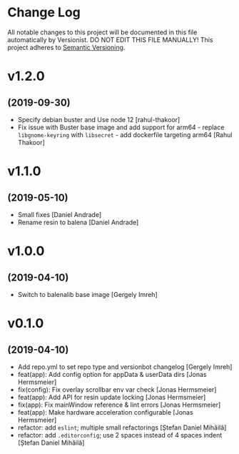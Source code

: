 # Change Log

All notable changes to this project will be documented in this file
automatically by Versionist. DO NOT EDIT THIS FILE MANUALLY!
This project adheres to [Semantic Versioning](http://semver.org/).

# v1.2.0
## (2019-09-30)

* Specify debian buster and Use node 12 [rahul-thakoor]
* Fix issue with Buster base image and add support for arm64 - replace `libgnome-keyring` with `libsecret` - add dockerfile targeting arm64 [Rahul Thakoor]

# v1.1.0
## (2019-05-10)

* Small fixes [Daniel Andrade]
* Rename resin to balena [Daniel Andrade]

# v1.0.0
## (2019-04-10)

* Switch to balenalib base image [Gergely Imreh]

# v0.1.0
## (2019-04-10)

* Add repo.yml to set repo type and versionbot changelog [Gergely Imreh]
* feat(app): Add config option for appData & userData dirs [Jonas Hermsmeier]
* fix(config): Fix overlay scrollbar env var check [Jonas Hermsmeier]
* feat(app): Add API for resin update locking [Jonas Hermsmeier]
* fix(app): Fix mainWindow reference & lint errors [Jonas Hermsmeier]
* feat(app): Make hardware acceleration configurable [Jonas Hermsmeier]
* refactor: add `eslint`; multiple small refactorings [Ștefan Daniel Mihăilă]
* refactor: add `.editorconfig`; use 2 spaces instead of 4 spaces indent [Ștefan Daniel Mihăilă]
